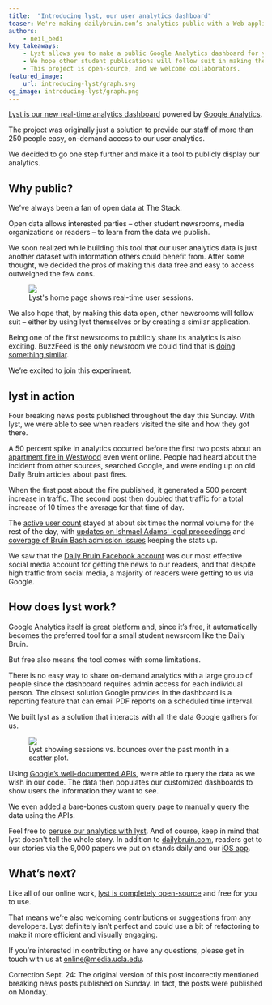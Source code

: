 ```yaml
---
title:  "Introducing lyst, our user analytics dashboard"
teaser: We're making dailybruin.com’s analytics public with a Web application we developed.
authors:
    - neil_bedi
key_takeaways:
    - Lyst allows you to make a public Google Analytics dashboard for your website.
    - We hope other student publications will follow suit in making their analytics public.
    - This project is open-source, and we welcome collaborators.
featured_image:
    url: introducing-lyst/graph.svg
og_image: introducing-lyst/graph.png
---
```

[Lyst is our new real-time analytics dashboard](http://lyst.dailybruin.com/) powered by [Google Analytics](http://google.com/analytics/).

The project was originally just a solution to provide our staff of more than 250 people easy, on-demand access to our user analytics.

We decided to go one step further and make it a tool to publicly display our analytics.

## Why public?

We’ve always been a fan of open data at The Stack.

Open data allows interested parties – other student newsrooms, media organizations or readers – to learn from the data we publish.

We soon realized while building this tool that our user analytics data is just another dataset with information others could benefit from. After some thought, we decided the pros of making this data free and easy to access outweighed the few cons.

<figure class="image">
    <img src="/img/posts/introducing-lyst/realtime.png"/>
    <figcaption>Lyst's home page shows real-time user sessions.</figcaption>
</figure>

We also hope that, by making this data open, other newsrooms will follow suit – either by using lyst themselves or by creating a similar application.

Being one of the first newsrooms to publicly share its analytics is also exciting. BuzzFeed is the only newsroom we could find that is [doing something similar](http://www.buzzfeed.com/dashboard/buzzfeed).

We’re excited to join this experiment.

## lyst in action

Four breaking news posts published throughout the day this Sunday. With lyst, we were able to see when readers visited the site and how they got there.

A 50 percent spike in analytics occurred before the first two posts about an [apartment fire in Westwood](http://dailybruin.com/2015/09/21/ucla-student-found-dead-after-roebling-structure-fire/) even went online. People had heard about the incident from other sources, searched Google, and were ending up on old Daily Bruin articles about past fires.

When the first post about the fire published, it generated a 500 percent increase in traffic. The second post then doubled that traffic for a total increase of 10 times the average for that time of day.

The [active user count](https://developers.google.com/analytics/devguides/reporting/realtime/dimsmets/user#rt:activeUsers) stayed at about six times the normal volume for the rest of the day, with [updates on Ishmael Adams' legal proceedings](http://dailybruin.com/2015/09/21/ishmael-adams-will-not-face-felony-charges-for-alleged-robbery/) and [coverage of Bruin Bash admission issues](http://dailybruin.com/2015/09/21/cec-cac-run-out-of-bruin-bash-wristbands-despite-guaranteeing-admission/) keeping the stats up.

We saw that the [Daily Bruin Facebook account](https://www.facebook.com/dailybruin) was our most effective social media account for getting the news to our readers, and that despite high traffic from social media, a majority of readers were getting to us via Google.

## How does lyst work?

Google Analytics itself is great platform and, since it’s free, it automatically becomes the preferred tool for a small student newsroom like the Daily Bruin.

But free also means the tool comes with some limitations.

There is no easy way to share on-demand analytics with a large group of people since the dashboard requires admin access for each individual person. The closest solution Google provides in the dashboard is a reporting feature that can email PDF reports on a scheduled time interval.

We built lyst as a solution that interacts with all the data Google gathers for us.

<figure class="image right">
    <img src="/img/posts/introducing-lyst/month_sessions_bounces.png"/>
    <figcaption>Lyst showing sessions vs. bounces over the past month in a scatter plot.</figcaption>
</figure>

Using [Google’s well-documented APIs](https://developers.google.com/analytics/?hl=en), we’re able to query the data as we wish in our code. The data then populates our customized dashboards to show users the information they want to see.

We even added a bare-bones [custom query page](http://lyst.dailybruin.com/custom) to manually query the data using the APIs.

Feel free to [peruse our analytics with lyst](http://lyst.dailybruin.com/). And of course, keep in mind that lyst doesn't tell the whole story. In addition to [dailybruin.com](http://dailybruin.com), readers get to our stories via the 9,000 papers we put on stands daily and our [iOS app](https://itunes.apple.com/us/app/the-ucla-dailybruin/id784097181).

## What’s next?

Like all of our online work, [lyst is completely open-source](http://github.com/nbedi/lyst) and free for you to use.

That means we’re also welcoming contributions or suggestions from any developers. Lyst definitely isn’t perfect and could use a bit of refactoring to make it more efficient and visually engaging.

If you’re interested in contributing or have any questions, please get in touch with us at [online@media.ucla.edu](mailto:online@media.ucla.edu).

<p class="correction">Correction Sept. 24: The original version of this post incorrectly mentioned breaking news posts published on Sunday. In fact, the posts were published on Monday.</p>
